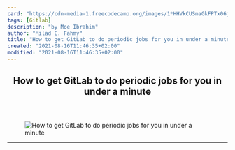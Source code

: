```yaml
---
card: "https://cdn-media-1.freecodecamp.org/images/1*HHVkCUSmaGkFPTx06jjZKw.png"
tags: [Gitlab]
description: "by Moe Ibrahim"
author: "Milad E. Fahmy"
title: "How to get GitLab to do periodic jobs for you in under a minute"
created: "2021-08-16T11:46:35+02:00"
modified: "2021-08-16T11:46:35+02:00"
---
```

<div class="site-wrapper">
<main id="site-main" class="site-main outer">
<div class="inner">
<article class="post-full post tag-gitlab tag-bitcoin tag-tech tag-programming tag-technology ">
<header class="post-full-header">
<h1 class="post-full-title">How to get GitLab to do periodic jobs for you in under a minute</h1>
</header>
<figure class="post-full-image">
<picture>
<source media="(max-width: 700px)" sizes="1px" srcset="data:image/gif;base64,R0lGODlhAQABAIAAAAAAAP///yH5BAEAAAAALAAAAAABAAEAAAIBRAA7 1w">
<source media="(min-width: 701px)" sizes="(max-width: 800px) 400px,
(max-width: 1170px) 700px,
1400px" srcset="https://cdn-media-1.freecodecamp.org/images/1*HHVkCUSmaGkFPTx06jjZKw.png 300w,
https://cdn-media-1.freecodecamp.org/images/1*HHVkCUSmaGkFPTx06jjZKw.png 600w,
https://cdn-media-1.freecodecamp.org/images/1*HHVkCUSmaGkFPTx06jjZKw.png 1000w,
https://cdn-media-1.freecodecamp.org/images/1*HHVkCUSmaGkFPTx06jjZKw.png 2000w">
<img onerror="this.style.display='none'" src="https://cdn-media-1.freecodecamp.org/images/1*HHVkCUSmaGkFPTx06jjZKw.png" alt="How to get GitLab to do periodic jobs for you in under a minute">
</picture>
</figure>
<section class="post-full-content">
<div class="post-content medium-migrated-article">
</div>
<hr>
</section>
</article>
</div>
</main>
</div>
<!-- Google Tag Manager (noscript) -->
<!-- End Google Tag Manager (noscript) -->
